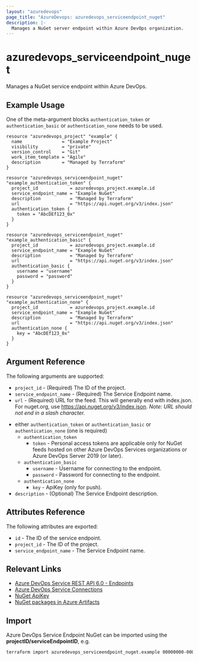 ```yaml
---
layout: "azuredevops"
page_title: "AzureDevops: azuredevops_serviceendpoint_nuget"
description: |-
  Manages a NuGet server endpoint within Azure DevOps organization.
---
```


# azuredevops_serviceendpoint_nuget

Manages a NuGet service endpoint within Azure DevOps.

## Example Usage

One of the meta-argument blocks `authentication_token` or `authentication_basic` or `authentication_none` needs to be used.

```hcl
resource "azuredevops_project" "example" {
  name               = "Example Project"
  visibility         = "private"
  version_control    = "Git"
  work_item_template = "Agile"
  description        = "Managed by Terraform"
}

resource "azuredevops_serviceendpoint_nuget" "example_authentication_token" {
  project_id            = azuredevops_project.example.id
  service_endpoint_name = "Example NuGet"
  description           = "Managed by Terraform"
  url                   = "https://api.nuget.org/v3/index.json"
  authentication_token {
    token = "AbcDEf123_0x"
  }
}

resource "azuredevops_serviceendpoint_nuget" "example_authentication_basic" {
  project_id            = azuredevops_project.example.id
  service_endpoint_name = "Example NuGet"
  description           = "Managed by Terraform"
  url                   = "https://api.nuget.org/v3/index.json"
  authentication_basic {
    username = "username"
    password = "password"
  }
}

resource "azuredevops_serviceendpoint_nuget" "example_authentication_none" {
  project_id            = azuredevops_project.example.id
  service_endpoint_name = "Example NuGet"
  description           = "Managed by Terraform"
  url                   = "https://api.nuget.org/v3/index.json"
  authentication_none {
    key = "AbcDEf123_0x"
  }
}
```

## Argument Reference

The following arguments are supported:

- `project_id` - (Required) The ID of the project.
- `service_endpoint_name` - (Required) The Service Endpoint name.
- `url` - (Required) URL for the feed. This will generally end with index.json. For nuget.org, use https://api.nuget.org/v3/index.json.
  _Note: URL should not end in a slash character._

* either `authentication_token` or `authentication_basic` or `authentication_none` (one is required)
  - `authentication_token`
    - `token` - Personal access tokens are applicable only for NuGet feeds hosted on other Azure DevOps Services organizations or Azure DevOps Server 2019 (or later).
  - `authentication_basic`
    - `username` - Username for connecting to the endpoint.
    - `password` - Password for connecting to the endpoint.
  - `authentication_none`
    - `key` - ApiKey (only for push).
* `description` - (Optional) The Service Endpoint description.

## Attributes Reference

The following attributes are exported:

- `id` - The ID of the service endpoint.
- `project_id` - The ID of the project.
- `service_endpoint_name` - The Service Endpoint name.

## Relevant Links

- [Azure DevOps Service REST API 6.0 - Endpoints](https://docs.microsoft.com/en-us/rest/api/azure/devops/serviceendpoint/endpoints?view=azure-devops-rest-6.0)
- [Azure DevOps Service Connections](https://docs.microsoft.com/en-us/azure/devops/pipelines/library/service-endpoints?view=azure-devops&tabs=yaml)
- [NuGet ApiKey](https://learn.microsoft.com/en-in/nuget/nuget-org/scoped-api-keys)
- [NuGet packages in Azure Artifacts](https://learn.microsoft.com/en-us/azure/devops/artifacts/get-started-nuget?view=azure-devops&tabs=windows)

## Import

Azure DevOps Service Endpoint NuGet can be imported using the **projectID/serviceEndpointID**, e.g.

```sh
terraform import azuredevops_serviceendpoint_nuget.example 00000000-0000-0000-0000-000000000000/00000000-0000-0000-0000-000000000000
```
